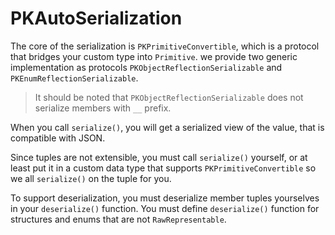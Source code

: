 # PKAutoSerialization

The core of the serialization is `PKPrimitiveConvertible`, which is a protocol that bridges your custom type into `Primitive`. we provide two generic implementation as protocols `PKObjectReflectionSerializable` and `PKEnumReflectionSerializable`. 

> It should be noted that `PKObjectReflectionSerializable` does not serialize members with `__` prefix.

When you call `serialize()`, you will get a serialized view of the value, that is compatible with JSON. 

Since tuples are not extensible, you must call `serialize()` yourself, or at least put it in a custom data type that supports `PKPrimitiveConvertible` so we all `serialize()` on the tuple for you.

To support deserialization, you must deserialize member tuples yourselves in your `deserialize()` function. You must define `deserialize()` function for structures and enums that are not `RawRepresentable`. 
